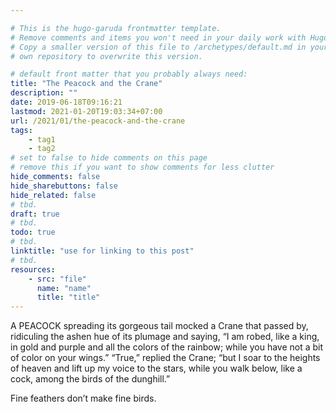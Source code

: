```yaml
---

# This is the hugo-garuda frontmatter template.
# Remove comments and items you won't need in your daily work with Hugo.
# Copy a smaller version of this file to /archetypes/default.md in your
# own repository to overwrite this version.

# default front matter that you probably always need:
title: "The Peacock and the Crane"
description: ""
date: 2019-06-18T09:16:21
lastmod: 2021-01-20T19:03:34+07:00
url: /2021/01/the-peacock-and-the-crane
tags:
    - tag1
    - tag2
# set to false to hide comments on this page
# remove this if you want to show comments for less clutter
hide_comments: false
hide_sharebuttons: false
hide_related: false
# tbd.
draft: true
# tbd.
todo: true
# tbd.
linktitle: "use for linking to this post"
# tbd.
resources:
    - src: "file"
      name: "name"
      title: "title"
---
```

A PEACOCK spreading its gorgeous tail mocked a Crane that passed by, ridiculing the ashen hue of its plumage and saying, “I am robed, like a king, in gold and purple and all the colors of the rainbow; while you have not a bit of color on your wings.” “True,” replied the Crane; “but I soar to the heights of heaven and lift up my voice to the stars, while you walk below, like a cock, among the birds of the dunghill.”

Fine feathers don’t make fine birds.
